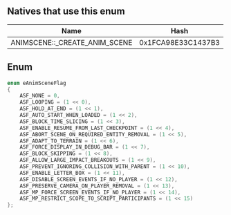 ## Natives that use this enum
| Name                                       | Hash               |
|--------------------------------------------|--------------------|
| ANIMSCENE::\_CREATE\_ANIM\_SCENE           | 0x1FCA98E33C1437B3 |
## Enum
```cpp
enum eAnimSceneFlag
{
	ASF_NONE = 0,
	ASF_LOOPING = (1 << 0),
	ASF_HOLD_AT_END = (1 << 1),
	ASF_AUTO_START_WHEN_LOADED = (1 << 2),
	ASF_BLOCK_TIME_SLICING = (1 << 3),
	ASF_ENABLE_RESUME_FROM_LAST_CHECKPOINT = (1 << 4),
	ASF_ABORT_SCENE_ON_REQUIRED_ENTITY_REMOVAL = (1 << 5),
	ASF_ADAPT_TO_TERRAIN = (1 << 6),
	ASF_FORCE_DISPLAY_IN_DEBUG_BAR = (1 << 7),
	ASF_BLOCK_SKIPPING = (1 << 8),
	ASF_ALLOW_LARGE_IMPACT_BREAKOUTS = (1 << 9),
	ASF_PREVENT_IGNORING_COLLISION_WITH_PARENT = (1 << 10),
	ASF_ENABLE_LETTER_BOX = (1 << 11),
	ASF_DISABLE_SCREEN_EVENTS_IF_NO_PLAYER = (1 << 12),
	ASF_PRESERVE_CAMERA_ON_PLAYER_REMOVAL = (1 << 13),
	ASF_MP_FORCE_SCREEN_EVENTS_IF_NO_PLAYER = (1 << 14),
	ASF_MP_RESTRICT_SCOPE_TO_SCRIPT_PARTICIPANTS = (1 << 15)
};
```
